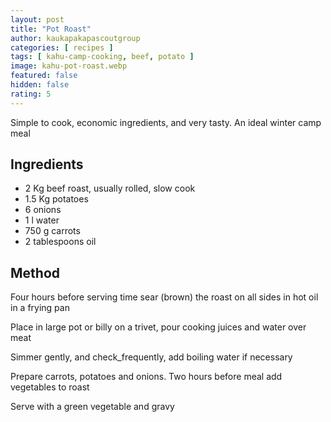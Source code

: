 ```yaml
---
layout: post
title: "Pot Roast"
author: kaukapakapascoutgroup
categories: [ recipes ]
tags: [ kahu-camp-cooking, beef, potato ]
image: kahu-pot-roast.webp
featured: false
hidden: false
rating: 5
---
```


Simple to cook, economic ingredients, and very tasty. An ideal winter camp meal

## Ingredients

* 2 Kg beef roast, usually rolled, slow cook
* 1.5 Kg potatoes
* 6 onions
* 1 l water
* 750 g carrots
* 2 tablespoons oil

## Method

Four hours before serving time sear (brown) the roast on all sides in hot oil in a frying pan

Place in large pot or billy on a trivet, pour cooking juices and water over meat

Simmer gently, and check_frequently, add boiling water if necessary

Prepare carrots, potatoes and onions. Two hours before meal add vegetables to roast

Serve with a green vegetable and gravy
